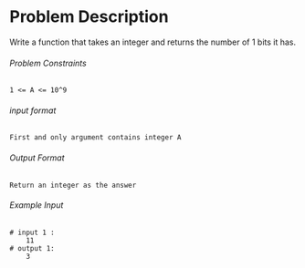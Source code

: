 # Problem Description

Write a function that takes an integer and returns the number of 1 bits it has.

###### Problem Constraints

```
1 <= A <= 10^9
```

###### input format

``` 
First and only argument contains integer A
```

###### Output Format

```
Return an integer as the answer
```

###### Example Input

```
# input 1 : 
    11
# output 1: 
    3
```
